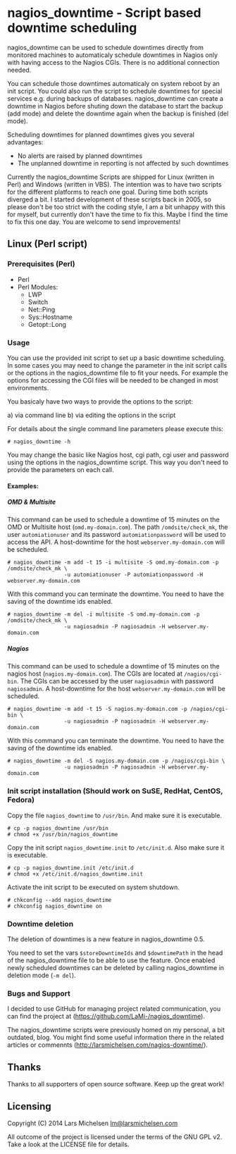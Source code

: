# nagios_downtime - Script based downtime scheduling

nagios_downtime can be used to schedule downtimes directly from monitored
machines to automaticaly schedule downtimes in Nagios only with having access
to the Nagios CGIs. There is no additional connection needed.

You can schedule those downtimes automaticaly on system reboot by an init
script. You could also run the script to schedule downtimes for special
services e.g. during backups of databases. nagios_downtime can create a
downtime in Nagios before shuting down the database to start the backup (add
mode) and delete the downtime again when the backup is finished (del mode).

Scheduling downtimes for planned downtimes gives you several advantages:

* No alerts are raised by planned downtimes
* The unplanned downtime in reporting is not affected by such downtimes

Currently the nagios_downtime Scripts are shipped for Linux (written in Perl)
and Windows (written in VBS). The intention was to have two scripts for the
different platforms to reach one goal. During time both scripts diverged a
bit. I started development of these scripts back in 2005, so please don't
be too strict with the coding style, I am a bit unhappy with this for myself,
but currently don't have the time to fix this. Maybe I find the time to fix
this one day. You are welcome to send improvements!

## Linux (Perl script)

### Prerequisites (Perl)

* Perl
* Perl Modules:
  * LWP
  * Switch
  * Net::Ping
  * Sys::Hostname
  * Getopt::Long

### Usage

You can use the provided init script to set up a basic downtime scheduling. In
some cases you may need to change the parameter in the init script calls or the
options in the nagios_downtime file to fit your needs. For example the options
for accessing the CGI files will be needed to be changed in most environments.

You basicaly have two ways to provide the options to the script:

a) via command line
b) via editing the options in the script

For details about the single command line parameters please execute this:

```
# nagios_downtime -h
```

You may change the basic like Nagios host, cgi path, cgi user and password 
using the options in the nagios_downtime script. This way you don't need to
provide the parameters on each call.

#### Examples:
##### OMD & Multisite
This command can be used to schedule a downtime of 15 minutes on the OMD or Multisite
host (`omd.my-domain.com`). The path `/omdsite/check_mk`, the user `automiationuser` and its password `automiationpassword` will be used to access the API. A host-downtime for the host `webserver.my-domain.com` will be scheduled.
```
# nagios_downtime -m add -t 15 -i multisite -S omd.my-domain.com -p /omdsite/check_mk \
                  -u automiationuser -P automiationpassword -H webserver.my-domain.com
```

With this command you can terminate the downtime. You need to have the
saving of the downtime ids enabled.

```
# nagios_downtime -m del -i multisite -S omd.my-domain.com -p /omdsite/check_mk \
                  -u nagiosadmin -P nagiosadmin -H webserver.my-domain.com
```
##### Nagios
This command can be used to schedule a downtime of 15 minutes on the nagios
host (`nagios.my-domain.com`). The CGIs are located at `/nagios/cgi-bin`. The
CGIs can be accessed by the user `nagiosadmin` with password `nagiosadmin`. A
host-downtime for the host `webserver.my-domain.com` will be scheduled.

```
# nagios_downtime -m add -t 15 -S nagios.my-domain.com -p /nagios/cgi-bin \
                  -u nagiosadmin -P nagiosadmin -H webserver.my-domain.com
```

With this command you can terminate the downtime. You need to have the
saving of the downtime ids enabled.

```
# nagios_downtime -m del -S nagios.my-domain.com -p /nagios/cgi-bin \
                  -u nagiosadmin -P nagiosadmin -H webserver.my-domain.com
```

### Init script installation (Should work on SuSE, RedHat, CentOS, Fedora)

Copy the file `nagios_downtime` to `/usr/bin`. And make sure it is executable.

```
# cp -p nagios_downtime /usr/bin
# chmod +x /usr/bin/nagios_downtime
```

Copy the init script `nagios_downtime.init` to `/etc/init.d`. Also make sure it is
executable.

```
# cp -p nagios_downtime.init /etc/init.d
# chmod +x /etc/init.d/nagios_downtime.init
```

Activate the init script to be executed on system shutdown.

```
# chkconfig --add nagios_downtime
# chkconfig nagios_downtime on
```

### Downtime deletion

The deletion of downtimes is a new feature in nagios_downtime 0.5.

You need to set the vars `$storeDowntimeIds` and `$downtimePath` in the head of the
nagios_downtime file to be able to use the feature. Once enabled newly
scheduled downtimes can be deleted by calling nagios_downtime in deletion mode
(`-m del`).

### Bugs and Support

I decided to use GitHub for managing project related communication, you
can find the project at (https://github.com/LaMi-/nagios_downtime).

The nagios_downtime scripts were previously homed on my personal, a bit outdated, blog.
You might find some useful information there in the related articles or commennts
(http://larsmichelsen.com/nagios-downtime/).

## Thanks

Thanks to all supporters of open source software. Keep up the great work!

## Licensing

Copyright (C) 2014 Lars Michelsen <lm@larsmichelsen.com>

All outcome of the project is licensed under the terms of the GNU GPL v2.
Take a look at the LICENSE file for details.
